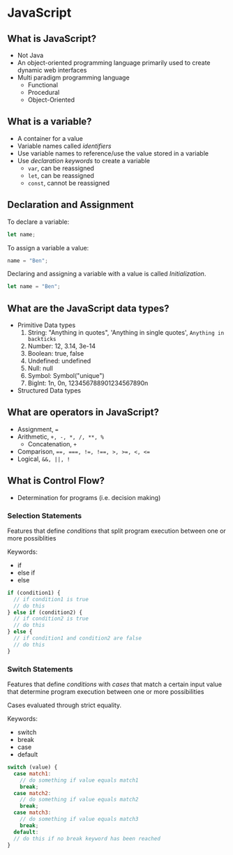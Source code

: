 # JavaScript

## What is JavaScript?

- Not Java
- An object-oriented programming language primarily used to create dynamic web interfaces
- Multi paradigm programming language
  - Functional
  - Procedural
  - Object-Oriented

## What is a variable?

- A container for a value
- Variable names called _identifiers_
- Use variable names to reference/use the value stored in a variable
- Use _declaration keywords_ to create a variable
  - `var`, can be reassigned
  - `let`, can be reassigned
  - `const`, cannot be reassigned

## Declaration and Assignment

To declare a variable:

```js
let name;
```

To assign a variable a value:

```js
name = "Ben";
```

Declaring and assigning a variable with a value is called _Initialization_.

```js
let name = "Ben";
```

## What are the JavaScript data types?

- Primitive Data types
  1. String: "Anything in quotes", 'Anything in single quotes', `Anything in backticks`
  2. Number: 12, 3.14, 3e-14
  3. Boolean: true, false
  4. Undefined: undefined
  5. Null: null
  6. Symbol: Symbol("unique")
  7. BigInt: 1n, 0n, 123456788901234567890n
- Structured Data types

## What are operators in JavaScript?

- Assignment, `=`
- Arithmetic, `+, -, *, /, **, %`
  - Concatenation, `+`
- Comparison, `==, ===, !=, !==, >, >=, <, <=`
- Logical, `&&, ||, !`

## What is Control Flow?

- Determination for programs (i.e. decision making)

### Selection Statements

Features that define _conditions_ that split program execution between one or more possiblities

Keywords:

- if
- else if
- else

```js
if (condition1) {
  // if condition1 is true
  // do this
} else if (condition2) {
  // if condition2 is true
  // do this
} else {
  // if condition1 and condition2 are false
  // do this
}
```

### Switch Statements

Features that define _conditions_ with _cases_ that match a certain input value that determine program execution between one or more possibilities

Cases evaluated through strict equality.

Keywords:

- switch
- break
- case
- default

```js
switch (value) {
  case match1:
    // do something if value equals match1
    break;
  case match2:
    // do something if value equals match2
    break;
  case match3:
    // do something if value equals match3
    break;
  default:
  // do this if no break keyword has been reached
}
```
